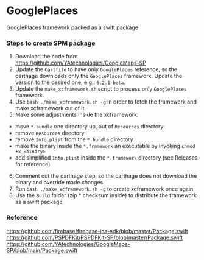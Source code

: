# GooglePlaces
GooglePlaces framework packed as a swift package

### Steps to create SPM package

1. Download the code from https://github.com/YAtechnologies/GoogleMaps-SP
2. Update the `Cartfile` to have only `GooglePlaces` reference, so the carthage downloads only the `GooglePlaces` framework. Update the version to the desired one, e.g.: `6.2.1-beta`.
3. Update the `make_xcframework.sh` script to process only `GooglePlaces` framework.
4. Use `bash ./make_xcframework.sh -g` in order to fetch the framework and make xcframework out of it.
5. Make some adjustments inside the xcframework:
  - move `*.bundle` one directory up, out of `Resources` directory
  - remove `Resources` directory
  - remove `Info.plist` from the `*.bundle` directory
  - make the binary inside the `*.framework` an executable by invoking `chmod +x <binary>`
  - add simplified `Info.plist` inside the `*.framework` directory (see Releases for reference)
6. Comment out the carthage step, so the carthage does not download the binary and override made changes
7. Run `bash ./make_xcframework.sh -g` to create xcframework once again
8. Use the `Build` folder (zip * checksum inside) to distribute the framework as a swift package.

### Reference

https://github.com/firebase/firebase-ios-sdk/blob/master/Package.swift
https://github.com/PSPDFKit/PSPDFKit-SP/blob/master/Package.swift
https://github.com/YAtechnologies/GoogleMaps-SP/blob/main/Package.swift
